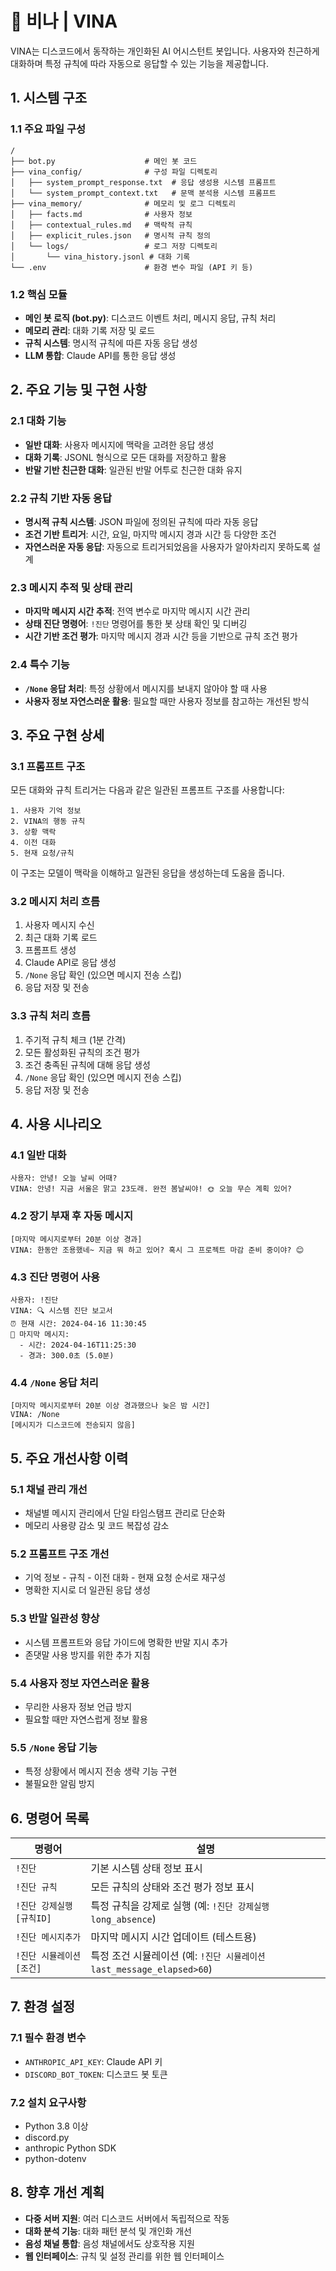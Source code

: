 # 🦜 비나 | VINA

VINA는 디스코드에서 동작하는 개인화된 AI 어시스턴트 봇입니다. 사용자와 친근하게 대화하며 특정 규칙에 따라 자동으로 응답할 수 있는 기능을 제공합니다.

## 1. 시스템 구조

### 1.1 주요 파일 구성

```
/
├── bot.py                    # 메인 봇 코드
├── vina_config/              # 구성 파일 디렉토리
│   ├── system_prompt_response.txt  # 응답 생성용 시스템 프롬프트
│   └── system_prompt_context.txt   # 문맥 분석용 시스템 프롬프트
├── vina_memory/              # 메모리 및 로그 디렉토리
│   ├── facts.md              # 사용자 정보
│   ├── contextual_rules.md   # 맥락적 규칙
│   ├── explicit_rules.json   # 명시적 규칙 정의
│   └── logs/                 # 로그 저장 디렉토리
│       └── vina_history.jsonl # 대화 기록
└── .env                      # 환경 변수 파일 (API 키 등)
```

### 1.2 핵심 모듈

- **메인 봇 로직 (bot.py)**: 디스코드 이벤트 처리, 메시지 응답, 규칙 처리
- **메모리 관리**: 대화 기록 저장 및 로드
- **규칙 시스템**: 명시적 규칙에 따른 자동 응답 생성
- **LLM 통합**: Claude API를 통한 응답 생성

## 2. 주요 기능 및 구현 사항

### 2.1 대화 기능

- **일반 대화**: 사용자 메시지에 맥락을 고려한 응답 생성
- **대화 기록**: JSONL 형식으로 모든 대화를 저장하고 활용
- **반말 기반 친근한 대화**: 일관된 반말 어투로 친근한 대화 유지

### 2.2 규칙 기반 자동 응답

- **명시적 규칙 시스템**: JSON 파일에 정의된 규칙에 따라 자동 응답
- **조건 기반 트리거**: 시간, 요일, 마지막 메시지 경과 시간 등 다양한 조건
- **자연스러운 자동 응답**: 자동으로 트리거되었음을 사용자가 알아차리지 못하도록 설계

### 2.3 메시지 추적 및 상태 관리

- **마지막 메시지 시간 추적**: 전역 변수로 마지막 메시지 시간 관리
- **상태 진단 명령어**: `!진단` 명령어를 통한 봇 상태 확인 및 디버깅
- **시간 기반 조건 평가**: 마지막 메시지 경과 시간 등을 기반으로 규칙 조건 평가

### 2.4 특수 기능

- **`/None` 응답 처리**: 특정 상황에서 메시지를 보내지 않아야 할 때 사용
- **사용자 정보 자연스러운 활용**: 필요할 때만 사용자 정보를 참고하는 개선된 방식

## 3. 주요 구현 상세

### 3.1 프롬프트 구조

모든 대화와 규칙 트리거는 다음과 같은 일관된 프롬프트 구조를 사용합니다:

```
1. 사용자 기억 정보
2. VINA의 행동 규칙
3. 상황 맥락
4. 이전 대화
5. 현재 요청/규칙
```

이 구조는 모델이 맥락을 이해하고 일관된 응답을 생성하는데 도움을 줍니다.

### 3.2 메시지 처리 흐름

1. 사용자 메시지 수신
2. 최근 대화 기록 로드
3. 프롬프트 생성
4. Claude API로 응답 생성
5. `/None` 응답 확인 (있으면 메시지 전송 스킵)
6. 응답 저장 및 전송

### 3.3 규칙 처리 흐름

1. 주기적 규칙 체크 (1분 간격)
2. 모든 활성화된 규칙의 조건 평가
3. 조건 충족된 규칙에 대해 응답 생성
4. `/None` 응답 확인 (있으면 메시지 전송 스킵)
5. 응답 저장 및 전송

## 4. 사용 시나리오

### 4.1 일반 대화

```
사용자: 안녕! 오늘 날씨 어때?
VINA: 안녕! 지금 서울은 맑고 23도래. 완전 봄날씨야! 🌞 오늘 무슨 계획 있어?
```

### 4.2 장기 부재 후 자동 메시지

```
[마지막 메시지로부터 20분 이상 경과]
VINA: 한동안 조용했네~ 지금 뭐 하고 있어? 혹시 그 프로젝트 마감 준비 중이야? 😊
```

### 4.3 진단 명령어 사용

```
사용자: !진단
VINA: 🔍 시스템 진단 보고서
⏰ 현재 시간: 2024-04-16 11:30:45
📌 마지막 메시지:
  - 시간: 2024-04-16T11:25:30
  - 경과: 300.0초 (5.0분)
```

### 4.4 `/None` 응답 처리

```
[마지막 메시지로부터 20분 이상 경과했으나 늦은 밤 시간]
VINA: /None
[메시지가 디스코드에 전송되지 않음]
```

## 5. 주요 개선사항 이력

### 5.1 채널 관리 개선
- 채널별 메시지 관리에서 단일 타임스탬프 관리로 단순화
- 메모리 사용량 감소 및 코드 복잡성 감소

### 5.2 프롬프트 구조 개선
- 기억 정보 - 규칙 - 이전 대화 - 현재 요청 순서로 재구성
- 명확한 지시로 더 일관된 응답 생성

### 5.3 반말 일관성 향상
- 시스템 프롬프트와 응답 가이드에 명확한 반말 지시 추가
- 존댓말 사용 방지를 위한 추가 지침

### 5.4 사용자 정보 자연스러운 활용
- 무리한 사용자 정보 언급 방지
- 필요할 때만 자연스럽게 정보 활용

### 5.5 `/None` 응답 기능
- 특정 상황에서 메시지 전송 생략 기능 구현
- 불필요한 알림 방지

## 6. 명령어 목록

| 명령어 | 설명 |
|--------|------|
| `!진단` | 기본 시스템 상태 정보 표시 |
| `!진단 규칙` | 모든 규칙의 상태와 조건 평가 정보 표시 |
| `!진단 강제실행 [규칙ID]` | 특정 규칙을 강제로 실행 (예: `!진단 강제실행 long_absence`) |
| `!진단 메시지추가` | 마지막 메시지 시간 업데이트 (테스트용) |
| `!진단 시뮬레이션 [조건]` | 특정 조건 시뮬레이션 (예: `!진단 시뮬레이션 last_message_elapsed>60`) |

## 7. 환경 설정

### 7.1 필수 환경 변수
- `ANTHROPIC_API_KEY`: Claude API 키
- `DISCORD_BOT_TOKEN`: 디스코드 봇 토큰

### 7.2 설치 요구사항
- Python 3.8 이상
- discord.py
- anthropic Python SDK
- python-dotenv

## 8. 향후 개선 계획

- **다중 서버 지원**: 여러 디스코드 서버에서 독립적으로 작동
- **대화 분석 기능**: 대화 패턴 분석 및 개인화 개선
- **음성 채널 통합**: 음성 채널에서도 상호작용 지원
- **웹 인터페이스**: 규칙 및 설정 관리를 위한 웹 인터페이스 
